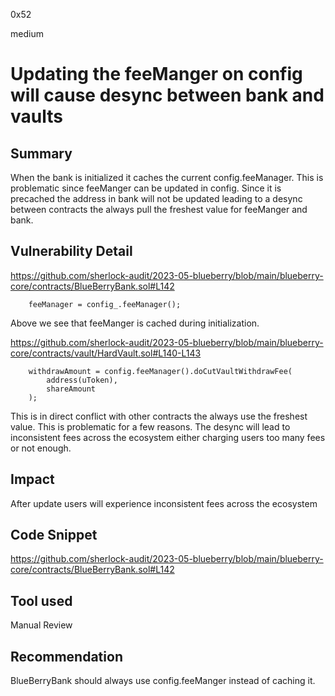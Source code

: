0x52

medium

# Updating the feeManger on config will cause desync between bank and vaults

## Summary

When the bank is initialized it caches the current config.feeManager. This is problematic since feeManger can be updated in config. Since it is precached the address in bank will not be updated leading to a desync between contracts the always pull the freshest value for feeManger and bank.

## Vulnerability Detail

https://github.com/sherlock-audit/2023-05-blueberry/blob/main/blueberry-core/contracts/BlueBerryBank.sol#L142

        feeManager = config_.feeManager();

Above we see that feeManger is cached during initialization.

 https://github.com/sherlock-audit/2023-05-blueberry/blob/main/blueberry-core/contracts/vault/HardVault.sol#L140-L143

        withdrawAmount = config.feeManager().doCutVaultWithdrawFee(
            address(uToken),
            shareAmount
        );

This is in direct conflict with other contracts the always use the freshest value. This is problematic for a few reasons. The desync will lead to inconsistent fees across the ecosystem either charging users too many fees or not enough.

## Impact

After update users will experience inconsistent fees across the ecosystem

## Code Snippet


https://github.com/sherlock-audit/2023-05-blueberry/blob/main/blueberry-core/contracts/BlueBerryBank.sol#L142

## Tool used

Manual Review

## Recommendation

BlueBerryBank should always use config.feeManger instead of caching it.